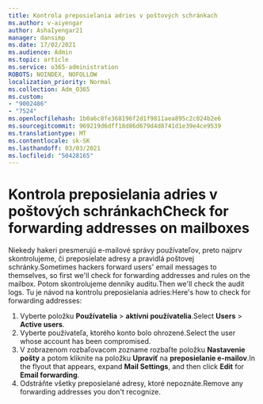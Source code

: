```yaml
---
title: Kontrola preposielania adries v poštových schránkach
ms.author: v-aiyengar
author: AshaIyengar21
manager: dansimp
ms.date: 17/02/2021
ms.audience: Admin
ms.topic: article
ms.service: o365-administration
ROBOTS: NOINDEX, NOFOLLOW
localization_priority: Normal
ms.collection: Adm_O365
ms.custom:
- "9002486"
- "7524"
ms.openlocfilehash: 1b0a6c8fe368196f2d1f9811aea895c2c024b2e6
ms.sourcegitcommit: 969219d6dff18d86d679d4d8741d1e39e4ce9539
ms.translationtype: MT
ms.contentlocale: sk-SK
ms.lasthandoff: 03/03/2021
ms.locfileid: "50428165"
---
```

# <a name="check-for-forwarding-addresses-on-mailboxes"></a><span data-ttu-id="813b6-102">Kontrola preposielania adries v poštových schránkach</span><span class="sxs-lookup"><span data-stu-id="813b6-102">Check for forwarding addresses on mailboxes</span></span>

<span data-ttu-id="813b6-103">Niekedy hakeri presmerujú e-mailové správy používateľov, preto najprv skontrolujeme, či preposielate adresy a pravidlá poštovej schránky.</span><span class="sxs-lookup"><span data-stu-id="813b6-103">Sometimes hackers forward users' email messages to themselves, so first we'll check for forwarding addresses and rules on the mailbox.</span></span> <span data-ttu-id="813b6-104">Potom skontrolujeme denníky auditu.</span><span class="sxs-lookup"><span data-stu-id="813b6-104">Then we'll check the audit logs.</span></span> <span data-ttu-id="813b6-105">Tu je návod na kontrolu preposielania adries:</span><span class="sxs-lookup"><span data-stu-id="813b6-105">Here's how to check for forwarding addresses:</span></span>

1. <span data-ttu-id="813b6-106">Vyberte položku **Používatelia**  >  **aktívni používatelia**.</span><span class="sxs-lookup"><span data-stu-id="813b6-106">Select **Users** > **Active users**.</span></span>
1. <span data-ttu-id="813b6-107">Vyberte používateľa, ktorého konto bolo ohrozené.</span><span class="sxs-lookup"><span data-stu-id="813b6-107">Select the user whose account has been compromised.</span></span>
1. <span data-ttu-id="813b6-108">V zobrazenom rozbaľovacom zozname rozbaľte položku **Nastavenie pošty** a potom kliknite na položku **Upraviť** na **preposielanie e-mailov**.</span><span class="sxs-lookup"><span data-stu-id="813b6-108">In the flyout that appears, expand **Mail Settings**, and then click **Edit** for **Email forwarding**.</span></span>
1. <span data-ttu-id="813b6-109">Odstráňte všetky preposielané adresy, ktoré nepoznáte.</span><span class="sxs-lookup"><span data-stu-id="813b6-109">Remove any forwarding addresses you don't recognize.</span></span>